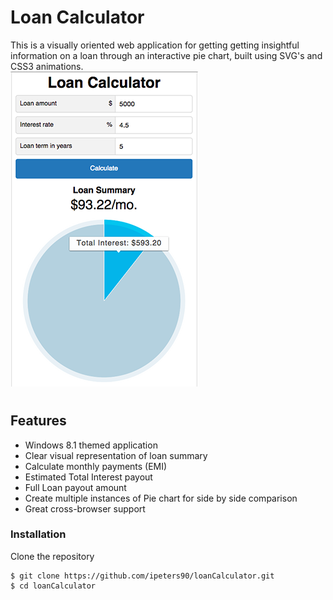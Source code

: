 # Loan Calculator
This is a visually oriented web application for getting getting insightful information on a loan through an interactive pie chart, built using SVG's and CSS3 animations.  
![Alt text](/calc_screenshot.png?raw=true "Calculator screenshot")
# <h2>Features</h2>
<ul>
  <li>Windows 8.1 themed application</li>
  <li>Clear visual representation of loan summary</li>
  <li>Calculate monthly payments (EMI)</li>
  <li>Estimated Total Interest payout </li>
  <li>Full Loan payout amount</li>
  <li>Create multiple instances of Pie chart for side by side comparison</li>
  <li>Great cross-browser support</li>
</ul>
<h3>Installation</h3>

Clone the repository

    $ git clone https://github.com/ipeters90/loanCalculator.git
    $ cd loanCalculator
